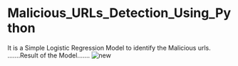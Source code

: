 # Malicious_URLs_Detection_Using_Python
It is a Simple Logistic Regression Model to identify the Malicious urls.
.......Result of the Model.......
![new](https://github.com/cyber-suvash/Malicious_URL_Detection_Using_Logistic_Regression/assets/129322686/4289b38a-eb35-463f-a4b7-ba052e06393e)
